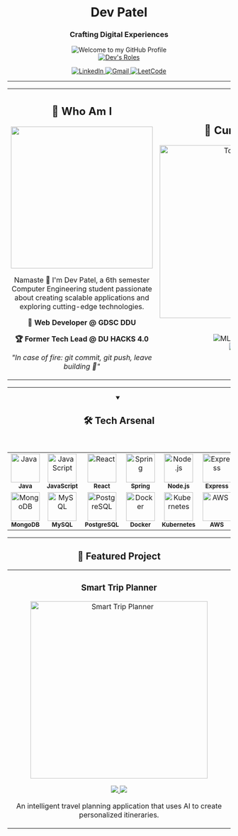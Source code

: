 <div align="center">
  <h1>Dev Patel</h1>
  <h3>Crafting Digital Experiences</h3>
  <img src="https://raw.githubusercontent.com/BrunnerLivio/brunnerlivio/master/images/welcome.png" style="max-width: 100%;" alt="Welcome to my GitHub Profile" />
</div>

<div align="center">
  <a href="https://git.io/typing-svg">
    <img src="https://readme-typing-svg.demolab.com?font=Fira+Code&weight=700&size=28&duration=3000&pause=1000&color=2D9EF5&center=true&vCenter=true&random=false&width=700&lines=%F0%9F%9A%80+Full+Stack+Developer;%F0%9F%8C%8C+DevOps+Enthusiast;%F0%9F%94%AF+Problem+Solver;%F0%9F%94%A5+Continuous+Learner" alt="Dev's Roles" />
  </a>
</div>

<p align="center">
  <a href="https://www.linkedin.com/in/your-profile">
    <img src="https://img.shields.io/badge/linkedin-%230A66C2.svg?style=for-the-badge&logo=linkedin&logoColor=white" alt="LinkedIn"/>
  </a>
  <a href="mailto:notrealdev2211@gmail.com">
    <img src="https://img.shields.io/badge/gmail-%23EA4335.svg?style=for-the-badge&logo=gmail&logoColor=white" alt="Gmail"/>
  </a>
  <a href="https://leetcode.com/22ceuos151/">
    <img src="https://img.shields.io/badge/leetcode-%23FFA116.svg?style=for-the-badge&logo=leetcode&logoColor=black" alt="LeetCode"/>
  </a>
</p>

<hr>

<table>
  <tr>
    <td width="50%">
      <h2 align="center">💫 Who Am I</h2>
      <p align="center">
        <img src="https://user-images.githubusercontent.com/74038190/213866269-5d00981c-7c98-46d7-8a8e-16f462f15227.gif" width="320" />
      </p>
      <p align="center">Namaste 🙏 I'm Dev Patel, a 6th semester Computer Engineering student passionate about creating scalable applications and exploring cutting-edge technologies.</p>
      <p align="center"><strong>🌟 Web Developer @ GDSC DDU</strong></p>
      <p align="center"><strong>🏆 Former Tech Lead @ DU HACKS 4.0</strong></p>
      <p align="center"><i>"In case of fire: git commit, git push, leave building 🧯"</i></p>
    </td>
    <td width="50%">
      <h2 align="center">🚀 Current Focus</h2>
      <div align="center">
        <img src="https://github-readme-stats.vercel.app/api/top-langs/?username=Dev22Patel&layout=compact&theme=radical&hide_border=true&bg_color=0D1117" alt="Top Languages" width="390" />
      </div>
      <br>
      <p align="center">
        <img src="https://img.shields.io/badge/Machine_Learning-%23FF6F00.svg?style=for-the-badge&logo=tensorflow&logoColor=white" alt="ML" />
        <img src="https://img.shields.io/badge/Spring_Boot-%236DB33F.svg?style=for-the-badge&logo=spring-boot&logoColor=white" alt="Spring Boot" /><br>
        <img src="https://img.shields.io/badge/DevOps-%232496ED.svg?style=for-the-badge&logo=docker&logoColor=white" alt="DevOps" />
      </p>
    </td>
  </tr>
</table>

<hr>

<div align="center">
  <details open>
    <summary><h2>🛠️ Tech Arsenal</h2></summary>
    <br>
    <table align="center">
      <tr>
        <td align="center">
          <img src="https://skillicons.dev/icons?i=java" width="65px" alt="Java" /><br>
          <sub><b>Java</b></sub>
        </td>
        <td align="center">
          <img src="https://skillicons.dev/icons?i=js" width="65px" alt="JavaScript" /><br>
          <sub><b>JavaScript</b></sub>
        </td>
        <td align="center">
          <img src="https://skillicons.dev/icons?i=react" width="65px" alt="React" /><br>
          <sub><b>React</b></sub>
        </td>
        <td align="center">
          <img src="https://skillicons.dev/icons?i=spring" width="65px" alt="Spring" /><br>
          <sub><b>Spring</b></sub>
        </td>
        <td align="center">
          <img src="https://skillicons.dev/icons?i=nodejs" width="65px" alt="Node.js" /><br>
          <sub><b>Node.js</b></sub>
        </td>
        <td align="center">
          <img src="https://skillicons.dev/icons?i=express" width="65px" alt="Express" /><br>
          <sub><b>Express</b></sub>
        </td>
        <td align="center">
          <img src="https://skillicons.dev/icons?i=dotnet" width="65px" alt=".NET" /><br>
          <sub><b>.NET</b></sub>
        </td>
      </tr>
      <tr>
        <td align="center">
          <img src="https://skillicons.dev/icons?i=mongodb" width="65px" alt="MongoDB" /><br>
          <sub><b>MongoDB</b></sub>
        </td>
        <td align="center">
          <img src="https://skillicons.dev/icons?i=mysql" width="65px" alt="MySQL" /><br>
          <sub><b>MySQL</b></sub>
        </td>
        <td align="center">
          <img src="https://skillicons.dev/icons?i=postgres" width="65px" alt="PostgreSQL" /><br>
          <sub><b>PostgreSQL</b></sub>
        </td>
        <td align="center">
          <img src="https://skillicons.dev/icons?i=docker" width="65px" alt="Docker" /><br>
          <sub><b>Docker</b></sub>
        </td>
        <td align="center">
          <img src="https://skillicons.dev/icons?i=kubernetes" width="65px" alt="Kubernetes" /><br>
          <sub><b>Kubernetes</b></sub>
        </td>
        <td align="center">
          <img src="https://skillicons.dev/icons?i=aws" width="65px" alt="AWS" /><br>
          <sub><b>AWS</b></sub>
        </td>
        <td align="center">
          <img src="https://skillicons.dev/icons?i=git" width="65px" alt="Git" /><br>
          <sub><b>Git</b></sub>
        </td>
      </tr>
    </table>
  </details>
</div>

<hr>


<h2 align="center">🌟 Featured Project</h2>

<div align="center">
  <table>
    <tr>
      <td width="50%">
        <h3 align="center">Smart Trip Planner</h3>
        <p align="center">
          <a href="https://github.com/Dev22Patel/SmartTripPlanner">
            <img src="https://user-images.githubusercontent.com/74038190/238353480-219bcc70-f5dc-466b-9a60-29653d8e8433.gif" width="400" alt="Smart Trip Planner" />
          </a>
        </p>
        <p align="center">
          <a href="https://github.com/Dev22Patel/SmartTripPlanner">
            <img src="https://img.shields.io/badge/Code-0D1117?style=for-the-badge&logo=github&logoColor=white" />
          </a>
          <a href="#">
            <img src="https://img.shields.io/badge/Live-0D1117?style=for-the-badge&logo=vercel&logoColor=white" />
          </a>
        </p>
        <p align="center">An intelligent travel planning application that uses AI to create personalized itineraries.</p>
      </td>
    </tr>
  </table>
</div>



